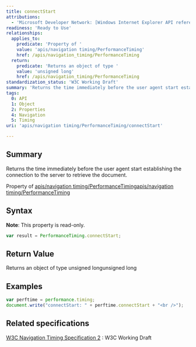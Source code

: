 ```yaml
---
title: connectStart
attributions:
  - 'Microsoft Developer Network: [Windows Internet Explorer API reference Article](http://msdn.microsoft.com/en-us/library/ie/hh828809%28v=vs.85%29.aspx)'
readiness: 'Ready to Use'
relationships:
  applies_to:
    predicate: 'Property of '
    value: 'apis/navigation timing/PerformanceTiming'
    href: /apis/navigation_timing/PerformanceTiming
  return:
    predicate: 'Returns an object of type '
    value: 'unsigned long'
    href: /apis/navigation_timing/PerformanceTiming
standardization_status: 'W3C Working Draft'
summary: 'Returns the time immediately before the user agent start establishing the connection to the server to retrieve the document.'
tags:
  0: API
  1: Object
  2: Properties
  4: Navigation
  5: Timing
uri: 'apis/navigation timing/PerformanceTiming/connectStart'

---
```

## Summary

Returns the time immediately before the user agent start establishing the connection to the server to retrieve the document.

Property of [apis/navigation timing/PerformanceTiming](/apis/navigation_timing/PerformanceTiming)[apis/navigation timing/PerformanceTiming](/apis/navigation_timing/PerformanceTiming)

## Syntax

**Note**: This property is read-only.

``` js
var result = PerformanceTiming.connectStart;
```

## Return Value

Returns an object of type unsigned longunsigned long

## Examples

``` js
var perftime = performance.timing;
document.write("connectStart: " + perftime.connectStart + "<br />");
```

## Related specifications

[W3C Navigation Timing Specification 2](http://www.w3.org/TR/navigation-timing-2/)
:   W3C Working Draft
